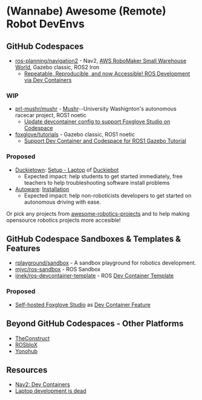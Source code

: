 # (Wannabe) Awesome (Remote) Robot DevEnvs

## GitHub Codespaces

- [ros-planning/navigation2](https://github.com/ros-planning/navigation2) - Nav2, [AWS RoboMaker Small Warehouse World](https://github.com/aws-robotics/aws-robomaker-small-warehouse-world), Gazebo classic, ROS2 Iron
    - [Repeatable, Reproducible, and now Accessible! ROS Development via Dev Containers](https://discourse.ros.org/t/repeatable-reproducible-and-now-accessible-ros-development-via-dev-containers/31398)

### WIP

- [prl-mushr/mushr](https://github.com/prl-mushr/mushr) - [Mushr](https://mushr.io/)--University Washignton's autonomous racecar project, ROS1 noetic
    - [Update devcontainer config to support Foxglove Studio on Codespace](https://github.com/prl-mushr/mushr/discussions/108)
- [foxglove/tutorials](https://github.com/foxglove/tutorials) - Gazebo classic, ROS1 noetic
    - [Support Dev Container and Codespace for ROS1 Gazebo Tutorial](https://github.com/foxglove/tutorials/pull/13)

### Proposed

- [Duckietown](https://www.duckietown.org/): [Setup - Laptop](https://docs.duckietown.com/daffy/opmanual-duckiebot/setup/setup_laptop/index.html) of [Duckiebot](https://get.duckietown.com/products/duckiebot-db21)
    - Expected impact: help students to get started immediately, free teachers to help troubleshooting software install problems
- [Autoware](https://autowarefoundation.github.io/autoware-documentation/main/): [Installation](https://autowarefoundation.github.io/autoware-documentation/main/installation/)
    - Expected impact: help non-roboticists developers to get started on autonomous driving with ease.

Or pick any projects from [awesome-robotics-projects](https://github.com/mjyc/awesome-robotics-projects) and to help making opensource robotics projects more accesible!


## GitHub Codespace Sandboxes & Templates & Features

- [rplayground/sandbox](https://github.com/rplayground/sandbox) - A sandbox playground for robotics development.
- [mjyc/ros-sandbox](https://github.com/mjyc/ros-sandbox) - ROS Sandbox
- [ijnek/ros-devcontainer-template](https://github.com/ijnek/ros-devcontainer-template) - ROS [Dev Container Template](https://containers.dev/templates)

### Proposed

- [Self-hosted Foxglove Studio](https://github.com/foxglove/studio#self-hosting) as [Dev Container Feature](https://containers.dev/features)


## Beyond GitHub Codespaces - Other Platforms

- [TheConstruct](https://www.theconstructsim.com/)
- [ROSbloX](https://rosblox.github.io/)
- [Yonohub](https://yonohub.com/)


## Resources

- [Nav2: Dev Containers](https://navigation.ros.org/development_guides/devcontainer_docs/index.html)
- [Laptop development is dead](https://medium.com/@elliotgraebert/laptop-development-is-dead-why-remote-development-is-the-future-f92ce103fd13)
